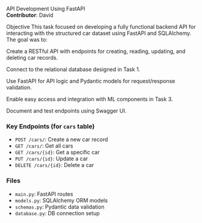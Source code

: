 API Development Using FastAPI  
**Contributor**: David

Objective
This task focused on developing a fully functional backend API for interacting with the structured car dataset using FastAPI and SQLAlchemy. The goal was to:

Create a RESTful API with endpoints for creating, reading, updating, and deleting car records.

Connect to the relational database designed in Task 1.

Use FastAPI for API logic and Pydantic models for request/response validation.

Enable easy access and integration with ML components in Task 3.

Document and test endpoints using Swagger UI.



### Key Endpoints (for `cars` table)
- `POST /cars/`: Create a new car record
- `GET /cars/`: Get all cars
- `GET /cars/{id}`: Get a specific car
- `PUT /cars/{id}`: Update a car
- `DELETE /cars/{id}`: Delete a car

### Files
- `main.py`: FastAPI routes
- `models.py`: SQLAlchemy ORM models
- `schemas.py`: Pydantic data validation
- `database.py`: DB connection setup
